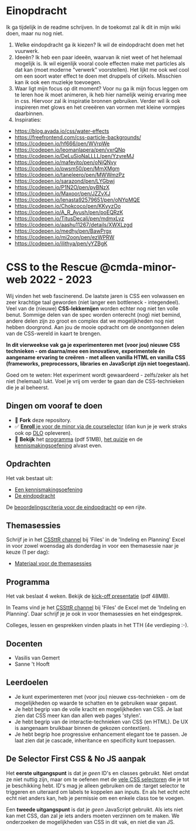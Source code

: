 # Einopdracht

Ik ga tijdelijk in de readme schrijven. In de toekomst zal ik dit in mijn wiki doen, maar nu nog niet. 

1. Welke eindopdracht ga ik kiezen?
Ik wil de eindopdracht doen met het vuurwerk. 
2. Ideeën?
Ik heb een paar ideeën, waarvan ik niet weet of het helemaal mogelijk is. Ik wil eigenlijk vooral coole effecten make met particles als dat kan (moet moderne "verwerk" voorstellen). Het lijkt me ook wel cool om een soort water effect te doen met druppels of cirkels. Misschien kan ik ook een muziekje toevoegen.
3. Waar ligt mijn focus op dit moment?
Voor nu ga ik mijn focus leggen om te leren hoe ik moet animeren, ik heb hier namelijk weinig ervaring mee in css. Hiervoor zal ik inspiratie bronnen gebruiken. Verder wil ik ook inspireren met glows en het creeëren van vormen met kleine vormpjes daarbinnen. 
4. Inspiraties: 
- https://blog.avada.io/css/water-effects
- https://freefrontend.com/css-particle-backgrounds/
- https://codepen.io/hf666/pen/WVrpWe
- https://codepen.io/leomanlapera/pen/vxrQNp
- https://codepen.io/DeLuSioNaLLLL/pen/YzyreMJ
- https://codepen.io/mafevito/pen/oNjQNvy
- https://codepen.io/pwsm50/pen/MmXMgm
- https://codepen.io/taneleero/pen/MWWmzPz
- https://codepen.io/sarazond/pen/LYGbwj
- https://codepen.io/P1N2O/pen/pyBNzX
- https://codepen.io/Maxoor/pen/JZZvXJ
- https://codepen.io/lenasta92579651/pen/oNYpMQE
- https://codepen.io/Chokcoco/pen/KKyyzOo
- https://codepen.io/A_R_Ayush/pen/poEQRzK
- https://codepen.io/TitusDecali/pen/mdmxLyz
- https://codepen.io/aashu11267/details/XWXLzgd
- https://codepen.io/medhy/pen/BawPrgx
- https://codepen.io/mi2oon/pen/ezWPRW
- https://codepen.io/ilithya/pen/yYZBgK

# CSS to the Rescue @cmda-minor-web 2022 - 2023

Wij vinden het web fascinerend. De laatste jaren is CSS een volwassen en zeer krachtige taal geworden (niet langer een bottleneck - integendeel). Veel van de (nieuwe) **CSS-lekkernijen** worden echter nog niet ten volle benut. Sommige delen van de spec worden onterecht (nog) niet bemind, andere delen zijn zo groot en complex dat we mogelijkheden nog niet hebben doorgrond. Aan jou de mooie opdracht om de onontgonnen delen van de CSS-wereld in kaart te brengen.

**In dit vierweekse vak ga je experimenteren met (voor jou) nieuwe CSS technieken - om daarna/mee een innovatieve, experimentele én aangename ervaring te creëren - met alleen vanilla HTML en vanilla CSS (frameworks, preprocessors, libraries en JavaScript zijn niet toegestaan).**

Goed om te weten: Het experiment wordt gewaardeerd - zelfs/zeker als het niet (helemaal) lukt. Voel je vrij om verder te gaan dan de CSS-technieken die je al beheerst.

## Dingen om vooraf te doen
- 🔱 **Fork** deze repository.
- ✅ [**Enroll** je voor de minor via de courselector](https://icthva.sharepoint.com/sites/courseselector#/CourseSelector/web-design-and-development/2022-2023) (dan kun je je werk straks ook op [DLO](https://dlo.mijnhva.nl/d2l/home/456154) opleveren).
- 📒 **Bekijk** het [programma](https://cmda-minor-web.github.io/css-to-the-rescue-2223/files/CSSttR-2223-Kick-off.pdf) (pdf 51MB), [het quizje](https://cmda-minor-web.github.io/css-to-the-rescue-2223/files/CSSttR-2223-Selector-Quizje.pdf) en de [kennismakingsoefening](https://cmda-minor-web.github.io/css-to-the-rescue-2223/oefening.html) alvast even.

## Opdrachten
Het vak bestaat uit:
- [Een kennismakingsoefening](https://cmda-minor-web.github.io/css-to-the-rescue-2223/oefening.html)
- [De eindopdracht](https://cmda-minor-web.github.io/css-to-the-rescue-2223/index.html)

De [beoordelingscriteria voor de eindopdracht](https://cmda-minor-web.github.io/css-to-the-rescue-2223/beoordelingsformulier.html) op een rijte.

## Themasessies
Schrijf je in het [CSSttR channel](https://teams.microsoft.com/l/channel/19%3acb82166dd12f4702a8c3b130b60ee873%40thread.tacv2/04%2520CSS%2520to%2520the%2520Rescue?groupId=c8b97eb6-ad53-4531-ad66-5c3c6297951c&tenantId=0907bb1e-21fc-476f-8843-02d09ceb59a7) bij 'Files' in de 'Indeling en Planning' Excel in voor zowel woensdag als donderdag in voor een themasessie naar je keuze (1 per dag):
- [Materiaal voor de themasessies](https://cmda-minor-web.github.io/css-to-the-rescue-2223/themas.html)

## Programma
Het vak beslaat 4 weken. Bekijk de [kick-off presentatie](https://cmda-minor-web.github.io/css-to-the-rescue-2223/files/CSSttR-2223-Kick-off.pdf) (pdf 48MB). 

In Teams vind je het [CSSttR channel](https://teams.microsoft.com/l/channel/19%3acb82166dd12f4702a8c3b130b60ee873%40thread.tacv2/04%2520CSS%2520to%2520the%2520Rescue?groupId=c8b97eb6-ad53-4531-ad66-5c3c6297951c&tenantId=0907bb1e-21fc-476f-8843-02d09ceb59a7) bij 'Files' de Excel met de 'Indeling en Planning'. Daar schrijf je je ook in voor themasessies en het eindgesprek.

Colleges, lessen en gesprekken vinden plaats in het TTH (4e verdieping :-).

## Docenten
- Vasilis van Gemert
- Sanne 't Hooft

## Leerdoelen
- Je kunt experimenteren met (voor jou) nieuwe css-technieken - om de mogelijkheden op waarde te schatten en te gebruiken waar gepast.
- Je hebt begrip van de volle kracht en mogelijkheden van CSS. Je laat zien dat CSS meer kan dan allen web pages 'stylen'.
- Je hebt begrip van de interactie-technieken van CSS (en HTML). De UX is aangenaam bruikbaar binnen de gekozen context(en).
- Je hebt begrip hoe progressive enhancement elegant toe te passen. Je laat zien dat je cascade, inheritance en specificity kunt toepassen.


## De Selector First CSS & No JS aanpak
Het **eerste uitgangspunt** is dat je *geen* ID's en classes gebruikt. Niet omdat ze niet nuttig zijn, maar om te oefenen met de [vele CSS selectoren](https://css-tricks.com/almanac/) die je tot je beschikking hebt. ID's mag je alleen gebruiken om de :target selector te triggeren en uiteraard om labels te koppelen aan inputs. En als het echt echt echt niet anders kan, heb je permissie om een enkele class toe te voegen.

Een **tweede uitgangspunt** is dat je *geen* JavaScript gebruikt. Als iets niet kan met CSS, dan zal je iets anders moeten verzinnen om te maken. We onderzoeken de mogelijkheden van CSS in dit vak, en niet die van JS.
